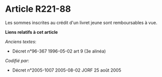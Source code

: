 # Article R221-88

Les sommes inscrites au crédit d'un livret jeune sont remboursables à vue.

**Liens relatifs à cet article**

_Anciens textes_:

  - Décret n°96-367 1996-05-02 art 9 (3e alinéa)

_Codifié par_:

  - Décret n°2005-1007 2005-08-02 JORF 25 août 2005
